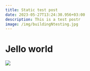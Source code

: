 ```yaml
---
title: Static test post
date: 2023-05-27T13:24:30.956+03:00
description: This is a test postr
image: /img/buildingNtesting.jpg
---
```

# Jello world

![](/img/rabbit-breeds-american-white-1553635287.jpg)



